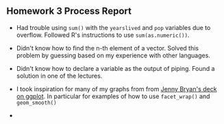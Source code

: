 ## Homework 3 Process Report

* Had trouble using `sum()` with the `yearslived` and `pop` variables due to overflow. Followed R's instructions to use `sum(as.numeric())`.

* Didn't know how to find the n-th element of a vector. Solved this problem by guessing based on my experience with other languages.

* Didn't know how to declare a variable as the output of piping. Found a solution in one of the lectures.

* I took inspiration for many of my graphs from from [Jenny Bryan's deck on ggplot](https://speakerdeck.com/jennybc/ggplot2-tutorial). In particular for examples of how to use `facet_wrap()` and `geom_smooth()`

*